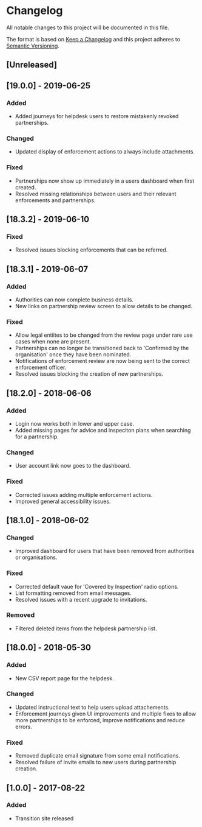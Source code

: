 # Changelog
All notable changes to this project will be documented in this file.

The format is based on [Keep a Changelog](http://keepachangelog.com/en/1.0.0/)
and this project adheres to [Semantic Versioning](http://semver.org/spec/v2.0.0.html).

## [Unreleased]

## [19.0.0] - 2019-06-25
### Added
- Added journeys for helpdesk users to restore mistakenly revoked partnerships.
### Changed
- Updated display of enforcement actions to always include attachments.
### Fixed
- Partnerships now show up immediately in a users dashboard when first created.
- Resolved missing relationships between users and their relevant enforcements and partnerships.

## [18.3.2] - 2019-06-10
### Fixed
- Resolved issues blocking enforcements that can be referred.

## [18.3.1] - 2019-06-07
### Added
- Authorities can now complete business details.
- New links on partnership review screen to allow details to be changed.
### Fixed
- Allow legal entiites to be changed from the review page under rare use cases when none are present.
- Partnerships can no longer be transitioned back to 'Confirmed by the organisation' once they have been nominated.
- Notifications of enforcement review are now being sent to the correct enforcement officer.
- Resolved issues blocking the creation of new partnerships.

## [18.2.0] - 2018-06-06
### Added
- Login now works both in lower and upper case.
- Added missing pages for advice and inspeciton plans when searching for a partnership.
### Changed
- User account link now goes to the dashboard.
### Fixed
- Corrected issues adding multiple enforcement actions.
- Improved general accessibility issues.

## [18.1.0] - 2018-06-02
### Changed
- Improved dashboard for users that have been removed from authorities or organisations.
### Fixed
- Corrected default vaue for 'Covered by Inspection' radio options.
- List formatting removed from email messages.
- Resolved issues with a recent upgrade to invitations.
### Removed
- Filtered deleted items from the helpdesk partnership list.

## [18.0.0] - 2018-05-30
### Added
- New CSV report page for the helpdesk.
### Changed
- Updated instructional text to help users upload attachements.
- Enforcement journeys given UI improvements and multiple fixes to allow more partnerships to be enforced, improve notifications and reduce errors.
### Fixed
- Removed duplicate email signature from some email notifications.
- Resolved failure of invite emails to new users during partnership creation.

## [1.0.0] - 2017-08-22
### Added
- Transition site released
